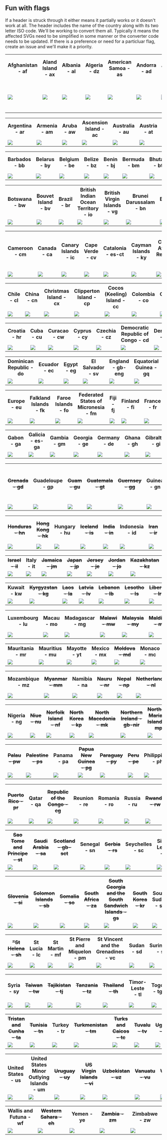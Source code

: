 <h2>Fun with flags</h2>
<p>If a header is struck through it either means it partially works or it doesn't work at all. The header includes the name of the country along with its two letter ISO code. We'll be working to convert them all. Typically it means the affected SVGs need to be simplified in some manner or the converter code needs to be updated. If there is a preference or need for a particluar flag, create an issue and we'll make it a priority.

<table><tr><th width="100px">Afghanistan - af</th><th width="100px">Aland Island - ax</th><th width="100px">Albania - al</th><th width="100px">Algeria - dz</th><th width="100px">American Samoa - as</th><th width="100px">Andorra - ad</th><th width="100px">Angola - ao</th><th width="100px">Anguilla - ai</th><th width="100px">Antarctica - aq</th><th width="100px">Antigua and Barbuda - ag</th></tr>
<tr><td width="100px" height="100px"><a href="./../converted-svg-snippets/af.txt"><img src="./../svgs/af.svg"></a></td><td width="100px"><a href="./../converted-svg-snippets/ax.txt"><img src="./../svgs/ax.svg"></a></td><td width="100px"><a href="./../converted-svg-snippets/al.txt"><img src="./../svgs/al.svg"></a></td><td width="100px"><a href="./../converted-svg-snippets/dz.txt"><img src="./../svgs/dz.svg"></a></td><td width="100px"><a href="./../converted-svg-snippets/as.txt"><img src="./../svgs/as.svg"></a></td><td width="100px"><a href="./../converted-svg-snippets/ad.txt"><img src="./../svgs/ad.svg"></a></td><td width="100px"><a href="./../converted-svg-snippets/ao.txt"><img src="./../svgs/ao.svg"></a></td><td width="100px"><a href="./../converted-svg-snippets/ai.txt"><img src="./../svgs/ai.svg"></a></td><td width="100px"><a href="./../converted-svg-snippets/aq.txt"><img src="./../svgs/aq.svg"></a></td><td width="100px"><a href="./../converted-svg-snippets/ag.txt"><img src="./../svgs/ag.svg"></a></td></tr>
</table>
<table><tr><th width="100px">Argentina - ar</th><th width="100px">Armenia - am</th><th width="100px">Aruba - aw</th><th width="100px">Ascension Island - ac</th><th width="100px">Australia - au</th><th width="100px">Austria - at</th><th width="100px">Azerbaijan - az</th><th width="100px">Bahamas - bs</th><th width="100px">Bahrain - bh</th><th width="100px">Bangladesh - bd</th></tr>
<tr><td width="100px"><a href="./../converted-svg-snippets/ar.txt"><img src="./../svgs/ar.svg"></a></td><td width="100px"><a href="./../converted-svg-snippets/am.txt"><img src="./../svgs/am.svg"></a></td><td width="100px"><a href="./../converted-svg-snippets/aw.txt"><img src="./../svgs/aw.svg"></a></td><td width="100px"><a href="./../converted-svg-snippets/ac.txt"><img src="./../svgs/ac.svg"></a></td><td width="100px"><a href="./../converted-svg-snippets/au.txt"><img src="./../svgs/au.svg"></a></td><td width="100px"><a href="./../converted-svg-snippets/at.txt"><img src="./../svgs/at.svg"></a></td><td width="100px"><a href="./../converted-svg-snippets/az.txt"><img src="./../svgs/az.svg"></a></td><td width="100px"><a href="./../converted-svg-snippets/bs.txt"><img src="./../svgs/bs.svg"></a></td><td width="100px"><a href="./../converted-svg-snippets/bh.txt"><img src="./../svgs/bh.svg"></a></td><td width="100px"><a href="./../converted-svg-snippets/bd.txt"><img src="./../svgs/bd.svg"></a></td></tr>
</table>
<table><tr><th width="100px">Barbados - bb</th><th width="100px">Belarus - by</th><th width="100px">Belgium - be</th><th width="100px">Belize - bz</th><th width="100px">Benin - bj</th><th width="100px">Bermuda - bm</th><th width="100px">Bhutan - bt</th><th width="100px">Bolivia - bo</th><th width="100px">Bonaire - bq</th><th width="100px">Bosnia and Herzegovina - ba</th></tr>
<tr><td width="100px"><a href="./../converted-svg-snippets/bb.txt"><img src="./../svgs/bb.svg"></a></td><td width="100px"><a href="./../converted-svg-snippets/by.txt"><img src="./../svgs/by.svg"></a></td><td width="100px"><a href="./../converted-svg-snippets/be.txt"><img src="./../svgs/be.svg"></a></td><td width="100px"><a href="./../converted-svg-snippets/bz.txt"><img src="./../svgs/bz.svg"></a></td><td width="100px"><a href="./../converted-svg-snippets/bj.txt"><img src="./../svgs/bj.svg"></a></td><td width="100px"><a href="./../converted-svg-snippets/bm.txt"><img src="./../svgs/bm.svg"></a></td><td width="100px"><a href="./../converted-svg-snippets/bt.txt"><img src="./../svgs/bt.svg"></a></td><td width="100px"><a href="./../converted-svg-snippets/bo.txt"><img src="./../svgs/bo.svg"></a></td><td width="100px"><a href="./../converted-svg-snippets/bq.txt"><img src="./../svgs/bq.svg"></a></td><td width="100px"><a href="./../converted-svg-snippets/ba.txt"><img src="./../svgs/ba.svg"></a></td></tr>
</table>
<table><tr><th width="100px">Botswana - bw</th><th width="100px">Bouvet Island - bv</th><th width="100px">Brazil - br</th><th width="100px">British Indian Ocean Territory - io</th><th width="100px">British Virgin Islands - vg</th><th width="100px">Brunei Darussalam - bn</th><th width="100px">Bulgaria - bg</th><th width="100px">Burkina Faso - bf</th><th width="100px">Burundi - bi</th><th width="100px">Cambodia - kh</th></tr>
<tr><td width="100px"><a href="./../converted-svg-snippets/bw.txt"><img src="./../svgs/bw.svg"></a></td><td width="100px"><a href="./../converted-svg-snippets/bv.txt"><img src="./../svgs/bv.svg"></a></td><td width="100px"><a href="./../converted-svg-snippets/br.txt"><img src="./../svgs/br.svg"></a></td><td width="100px"><a href="./../converted-svg-snippets/io.txt"><img src="./../svgs/io.svg"></a></td><td width="100px"><a href="./../converted-svg-snippets/vg.txt"><img src="./../svgs/vg.svg"></a></td><td width="100px"><a href="./../converted-svg-snippets/bn.txt"><img src="./../svgs/bn.svg"></a></td><td width="100px"><a href="./../converted-svg-snippets/bg.txt"><img src="./../svgs/bg.svg"></a></td><td width="100px"><a href="./../converted-svg-snippets/bf.txt"><img src="./../svgs/bf.svg"></a></td><td width="100px"><a href="./../converted-svg-snippets/bi.txt"><img src="./../svgs/bi.svg"></a></td><td width="100px"><a href="./../converted-svg-snippets/kh.txt"><img src="./../svgs/kh.svg"></a></td></tr>
</table>
<table><tr><th width="100px">Cameroon - cm</th><th width="100px">Canada - ca</th><th width="100px">Canary Islands - ic</th><th width="100px">Cape Verde - cv</th><th width="100px">Catalonia - es-ct</th><th width="100px">Cayman Islands - ky</th><th width="100px">Central African Republic - cf</th><th width="100px">Central European Free Trade Network - cefta</th><th width="100px">Ceuta & Melilla - ea</th><th width="100px">Chad - td</th></tr>
<tr><td width="100px"><a href="./../converted-svg-snippets/cm.txt"><img src="./../svgs/cm.svg"></a></td><td width="100px"><a href="./../converted-svg-snippets/ca.txt"><img src="./../svgs/ca.svg"></a></td><td width="100px"><a href="./../converted-svg-snippets/ic.txt"><img src="./../svgs/ic.svg"></a></td><td width="100px"><a href="./../converted-svg-snippets/cv.txt"><img src="./../svgs/cv.svg"></a></td><td width="100px"><a href="./../converted-svg-snippets/es-ct.txt"><img src="./../svgs/es-ct.svg"></a></td><td width="100px"><a href="./../converted-svg-snippets/ky.txt"><img src="./../svgs/ky.svg"></a></td><td width="100px"><a href="./../converted-svg-snippets/cf.txt"><img src="./../svgs/cf.svg"></a></td><td width="100px"><a href="./../converted-svg-snippets/cefta.txt"><img src="./../svgs/cefta.svg"></a></td><td width="100px"><a href="./../converted-svg-snippets/ea.txt"><img src="./../svgs/ea.svg"></a></td><td width="100px"><a href="./../converted-svg-snippets/td.txt"><img src="./../svgs/td.svg"></a></td></tr>
</table>
<table><tr><th width="100px">Chile - cl</th><th width="100px">China - cn</th><th width="100px">Christmas Island - cx</th><th width="100px">Clipperton Island - cp</th><th width="100px">Cocos (Keeling) Island - cc</th><th width="100px">Colombia - co</th><th width="100px">Comoros - km</th><th width="100px">Cook Islands - ck</th><th width="100px">Costa Rica - cr</th><th width="100px">Cote d'Ivoire - ci</th></tr>
<tr><td width="100px"><a href="./../converted-svg-snippets/cl.txt"><img src="./../svgs/cl.svg"></a></td><td width="100px"><a href="./../converted-svg-snippets/cn.txt"><img src="./../svgs/cn.svg"></a></td><td width="100px"><a href="./../converted-svg-snippets/cx.txt"><img src="./../svgs/cx.svg"></a></td><td width="100px"><a href="./../converted-svg-snippets/cp.txt"><img src="./../svgs/cp.svg"></a></td><td width="100px"><a href="./../converted-svg-snippets/cc.txt"><img src="./../svgs/cc.svg"></a></td><td width="100px"><a href="./../converted-svg-snippets/co.txt"><img src="./../svgs/co.svg"></a></td><td width="100px"><a href="./../converted-svg-snippets/km.txt"><img src="./../svgs/km.svg"></a></td><td width="100px"><a href="./../converted-svg-snippets/ck.txt"><img src="./../svgs/ck.svg"></a></td><td width="100px"><a href="./../converted-svg-snippets/cr.txt"><img src="./../svgs/cr.svg"></a></td><td width="100px"><a href="./../converted-svg-snippets/ci.txt"><img src="./../svgs/ci.svg"></a></td></tr>
</table>
<table><tr><th width="100px">Croatia - hr</th><th width="100px">Cuba - cu</th><th width="100px">Curacao - cw</th><th width="100px">Cyprus - cy</th><th width="100px">Czechia - cz</th><th width="100px">Democratic Republic of Congo - cd</th><th width="100px">Denmark - dk</th><th width="100px">Diego Garcia - dg</th><th width="100px">Djibouti - dj</th><th width="100px">Dominica - dm</th></tr>
<tr><td width="100px"><a href="./../converted-svg-snippets/hr.txt"><img src="./../svgs/hr.svg"></a></td><td width="100px"><a href="./../converted-svg-snippets/cu.txt"><img src="./../svgs/cu.svg"></a></td><td width="100px"><a href="./../converted-svg-snippets/cw.txt"><img src="./../svgs/cw.svg"></a></td><td width="100px"><a href="./../converted-svg-snippets/cy.txt"><img src="./../svgs/cy.svg"></a></td><td width="100px"><a href="./../converted-svg-snippets/cz.txt"><img src="./../svgs/cz.svg"></a></td><td width="100px"><a href="./../converted-svg-snippets/cd.txt"><img src="./../svgs/cd.svg"></a></td><td width="100px"><a href="./../converted-svg-snippets/dk.txt"><img src="./../svgs/dk.svg"></a></td><td width="100px"><a href="./../converted-svg-snippets/dg.txt"><img src="./../svgs/dg.svg"></a></td><td width="100px"><a href="./../converted-svg-snippets/dj.txt"><img src="./../svgs/dj.svg"></a></td><td width="100px"><a href="./../converted-svg-snippets/dm.txt"><img src="./../svgs/dm.svg"></a></td></tr>
</table>
<table><tr><th width="100px">Dominican Republic - do</th><th width="100px">Ecuador - ec</th><th width="100px">Egypt - eg</th><th width="100px">El Salvador - sv</th><th width="100px">England - gb-eng</th><th width="100px">Equatorial Guinea - gq</th><th width="100px">Eritrea - er</th><th width="100px">Estonia - ee</th><th width="100px">Eswatini - sz</th><th width="100px">Ethiopia - et</th></tr>
<tr><td width="100px"><a href="./../converted-svg-snippets/do.txt"><img src="./../svgs/do.svg"></a></td><td width="100px"><a href="./../converted-svg-snippets/ec.txt"><img src="./../svgs/ec.svg"></a></td><td width="100px"><a href="./../converted-svg-snippets/eg.txt"><img src="./../svgs/eg.svg"></a></td><td width="100px"><a href="./../converted-svg-snippets/sv.txt"><img src="./../svgs/sv.svg"></a></td><td width="100px"><a href="./../converted-svg-snippets/gb-eng.txt"><img src="./../svgs/gb-eng.svg"></a></td><td width="100px"><a href="./../converted-svg-snippets/gq.txt"><img src="./../svgs/gq.svg"></a></td><td width="100px"><a href="./../converted-svg-snippets/er.txt"><img src="./../svgs/er.svg"></a></td><td width="100px"><a href="./../converted-svg-snippets/ee.txt"><img src="./../svgs/ee.svg"></a></td><td width="100px"><a href="./../converted-svg-snippets/sz.txt"><img src="./../svgs/sz.svg"></a></td><td width="100px"><a href="./../converted-svg-snippets/et.txt"><img src="./../svgs/et.svg"></a></td></tr>
</table>
<table><tr><th width="100px">Europe - eu</th><th width="100px">Falkland Islands - fk</th><th width="100px">Faroe Islands - fo</th><th width="100px">Federated States of Micronesia - fm</th><th width="100px">Fiji - fj</th><th width="100px">Finland - fi</th><th width="100px">France - fr</th><th width="100px">French Guinea - gf</th><th width="100px">French Polynesia - pf</th><th width="100px">French Southern Territories - tf</th></tr>
<tr><td width="100px"><a href="./../converted-svg-snippets/eu.txt"><img src="./../svgs/eu.svg"></a></td><td width="100px"><a href="./../converted-svg-snippets/fk.txt"><img src="./../svgs/fk.svg"></a></td><td width="100px"><a href="./../converted-svg-snippets/fo.txt"><img src="./../svgs/fo.svg"></a></td><td width="100px"><a href="./../converted-svg-snippets/fm.txt"><img src="./../svgs/fm.svg"></a></td><td width="100px"><a href="./../converted-svg-snippets/fj.txt"><img src="./../svgs/fj.svg"></a></td><td width="100px"><a href="./../converted-svg-snippets/fi.txt"><img src="./../svgs/fi.svg"></a></td><td width="100px"><a href="./../converted-svg-snippets/fr.txt"><img src="./../svgs/fr.svg"></a></td><td width="100px"><a href="./../converted-svg-snippets/gf.txt"><img src="./../svgs/gf.svg"></a></td><td width="100px"><a href="./../converted-svg-snippets/pf.txt"><img src="./../svgs/pf.svg"></a></td><td width="100px"><a href="./../converted-svg-snippets/tf.txt"><img src="./../svgs/tf.svg"></a></td></tr>
</table>
<table><tr><th width="100px">Gabon - ga</th><th width="100px">Galicia - es-ga</th><th width="100px">Gambia - gm</th><th width="100px">Georgia - ge</th><th width="100px">Germany - de</th><th width="100px">Ghana - gh</th><th width="100px">Gibraltar - gi</th><th width="100px">Great Britain - gb</th><th width="100px">Greece - gr</th><th width="100px">Greenland - gl</th></tr>
<tr><td width="100px"><a href="./../converted-svg-snippets/ga.txt"><img src="./../svgs/ga.svg"></a></td><td width="100px"><a href="./../converted-svg-snippets/es-ga.txt"><img src="./../svgs/es-ga.svg"></a></td><td width="100px"><a href="./../converted-svg-snippets/gm.txt"><img src="./../svgs/gm.svg"></a></td><td width="100px"><a href="./../converted-svg-snippets/ge.txt"><img src="./../svgs/ge.svg"></a></td><td width="100px"><a href="./../converted-svg-snippets/de.txt"><img src="./../svgs/de.svg"></a></td><td width="100px"><a href="./../converted-svg-snippets/gh.txt"><img src="./../svgs/gh.svg"></a></td><td width="100px"><a href="./../converted-svg-snippets/gi.txt"><img src="./../svgs/gi.svg"></a></td><td width="100px"><a href="./../converted-svg-snippets/gb.txt"><img src="./../svgs/gb.svg"></a></td><td width="100px"><a href="./../converted-svg-snippets/gr.txt"><img src="./../svgs/gr.svg"></a></td><td width="100px"><a href="./../converted-svg-snippets/gl.txt"><img src="./../svgs/gl.svg"></a></td></tr>
</table>
<table><tr><th width="100px"><strike>Grenada - gd</strike></th><th width="100px">Guadeloupe - gp</th><th width="100px"><strike>Guam - gu</strike></th><th width="100px"><strike>Guatemala - gt</strike></th><th width="100px"><strike>Guernsey - gg</strike></th><th width="100px">Guinea - gn</th><th width="100px"><strike>Guinea-Bissau - gw</strike></th><th width="100px">Guyana - gy</th><th width="100px"><strike>Haiti - ht</strike></th><th width="100px"><strike>Heard Island and McDonald Islands - hm</strike></th></tr>
<tr><td width="100px"><a href="./../converted-svg-snippets/gd.txt"><img src="./../svgs/gd.svg"></a></td><td width="100px"><a href="./../converted-svg-snippets/gp.txt"><img src="./../svgs/gp.svg"></a></td><td width="100px"><a href="./../converted-svg-snippets/gu.txt"><img src="./../svgs/gu.svg"></a></td><td width="100px"><a href="./../converted-svg-snippets/gt.txt"><img src="./../svgs/gt.svg"></a></td><td width="100px"><a href="./../converted-svg-snippets/gg.txt"><img src="./../svgs/gg.svg"></a></td><td width="100px"><a href="./../converted-svg-snippets/gn.txt"><img src="./../svgs/gn.svg"></a></td><td width="100px"><a href="./../converted-svg-snippets/gw.txt"><img src="./../svgs/gw.svg"></a></td><td width="100px"><a href="./../converted-svg-snippets/gy.txt"><img src="./../svgs/gy.svg"></a></td><td width="100px"><a href="./../converted-svg-snippets/ht.txt"><img src="./../svgs/ht.svg"></a></td><td width="100px"><a href="./../converted-svg-snippets/hm.txt"><img src="./../svgs/hm.svg"></a></td></tr>
</table>
<table><tr><th width="100px"><strike>Honduras - hn</strike></th><th width="100px"><strike>Hong Kong - hk</strike></th><th width="100px">Hungary - hu</th><th width="100px"><strike>Iceland - is</strike></th><th width="100px"><strike>India - in</strike></th><th width="100px">Indonesia - id</th><th width="100px"><strike>Iran - ir</strike></th><th width="100px"><strike>Iraq - iq</strike></th><th width="100px">Ireland - ie</th><th width="100px"><strike>Isle of Man - im</strike></th></tr>
<tr><td width="100px"><a href="./../converted-svg-snippets/hn.txt"><img src="./../svgs/hn.svg"></a></td><td width="100px"><a href="./../converted-svg-snippets/hk.txt"><img src="./../svgs/hk.svg"></a></td><td width="100px"><a href="./../converted-svg-snippets/hu.txt"><img src="./../svgs/hu.svg"></a></td><td width="100px"><a href="./../converted-svg-snippets/is.txt"><img src="./../svgs/is.svg"></a></td><td width="100px"><a href="./../converted-svg-snippets/in.txt"><img src="./../svgs/in.svg"></a></td><td width="100px"><a href="./../converted-svg-snippets/id.txt"><img src="./../svgs/id.svg"></a></td><td width="100px"><a href="./../converted-svg-snippets/ir.txt"><img src="./../svgs/ir.svg"></a></td><td width="100px"><a href="./../converted-svg-snippets/iq.txt"><img src="./../svgs/iq.svg"></a></td><td width="100px"><a href="./../converted-svg-snippets/ie.txt"><img src="./../svgs/ie.svg"></a></td><td width="100px"><a href="./../converted-svg-snippets/im.txt"><img src="./../svgs/im.svg"></a></td></tr>
</table>
<table><tr><th width="100px"><strike>Israel - il</strike></th><th width="100px">Italy - it</th><th width="100px"><strike>Jamaica - jm</strike></th><th width="100px"><strike>Japan - jp</strike></th><th width="100px"><strike>Jersey - je</strike></th><th width="100px"><strike>Jordan - jo</strike></th><th width="100px"><strike>Kazakhstan - kz</strike></th><th width="100px"><strike>Kenya - ke</strike></th><th width="100px"><strike>Kiribati - ki</strike></th><th width="100px">Kosovo - xk</th></tr>
<tr><td width="100px"><a href="./../converted-svg-snippets/il.txt"><img src="./../svgs/il.svg"></a></td><td width="100px"><a href="./../converted-svg-snippets/it.txt"><img src="./../svgs/it.svg"></a></td><td width="100px"><a href="./../converted-svg-snippets/jm.txt"><img src="./../svgs/jm.svg"></a></td><td width="100px"><a href="./../converted-svg-snippets/jp.txt"><img src="./../svgs/jp.svg"></a></td><td width="100px"><a href="./../converted-svg-snippets/je.txt"><img src="./../svgs/je.svg"></a></td><td width="100px"><a href="./../converted-svg-snippets/jo.txt"><img src="./../svgs/jo.svg"></a></td><td width="100px"><a href="./../converted-svg-snippets/kz.txt"><img src="./../svgs/kz.svg"></a></td><td width="100px"><a href="./../converted-svg-snippets/ke.txt"><img src="./../svgs/ke.svg"></a></td><td width="100px"><a href="./../converted-svg-snippets/ki.txt"><img src="./../svgs/ki.svg"></a></td><td width="100px"><a href="./../converted-svg-snippets/xk.txt"><img src="./../svgs/xk.svg"></a></td></tr>
</table>
<table><tr><th width="100px">Kuwait - kw</th><th width="100px"><strike>Kyrgyzstan - kg</strike></th><th width="100px"><strike>Laos - la</strike></th><th width="100px"><strike>Latvia - lv</strike></th><th width="100px"><strike>Lebanon - lb</strike></th><th width="100px"><strike>Lesotho - ls</strike></th><th width="100px"><strike>Liberia - lr</strike></th><th width="100px"><strike>Libya - ly</strike></th><th width="100px"><strike>Liechtenstein - li </strike></th><th width="100px"><strike>Lithuania - lt</strike></th></tr>
<tr><td width="100px"><a href="./../converted-svg-snippets/kw.txt"><img src="./../svgs/kw.svg"></a></td><td width="100px"><a href="./../converted-svg-snippets/kg.txt"><img src="./../svgs/kg.svg"></a></td><td width="100px"><a href="./../converted-svg-snippets/la.txt"><img src="./../svgs/la.svg"></a></td><td width="100px"><a href="./../converted-svg-snippets/lv.txt"><img src="./../svgs/lv.svg"></a></td><td width="100px"><a href="./../converted-svg-snippets/lb.txt"><img src="./../svgs/lb.svg"></a></td><td width="100px"><a href="./../converted-svg-snippets/ls.txt"><img src="./../svgs/ls.svg"></a></td><td width="100px"><a href="./../converted-svg-snippets/lr.txt"><img src="./../svgs/lr.svg"></a></td><td width="100px"><a href="./../converted-svg-snippets/ly.txt"><img src="./../svgs/ly.svg"></a></td><td width="100px"><a href="./../converted-svg-snippets/li .txt"><img src="./../svgs/li.svg"></a></td><td width="100px"><a href="./../converted-svg-snippets/lt.txt"><img src="./../svgs/lt.svg"></a></td></tr>
</table>
<table><tr><th width="100px">Luxembourg - lu</th><th width="100px">Macau - mo</th><th width="100px">Madagascar - mg</th><th width="100px"><strike>Malawi - mw</strike></th><th width="100px"><strike>Malaysia - my</strike></th><th width="100px"><strike>Maldives - mv</strike></th><th width="100px">Mali - ml</th><th width="100px"><strike>Malta - mt</strike></th><th width="100px">Marshall Islands - mh</th><th width="100px">Martinique - mq</th></tr>
<tr><td width="100px"><a href="./../converted-svg-snippets/lu.txt"><img src="./../svgs/lu.svg"></a></td><td width="100px"><a href="./../converted-svg-snippets/mo.txt"><img src="./../svgs/mo.svg"></a></td><td width="100px"><a href="./../converted-svg-snippets/mg.txt"><img src="./../svgs/mg.svg"></a></td><td width="100px"><a href="./../converted-svg-snippets/mw.txt"><img src="./../svgs/mw.svg"></a></td><td width="100px"><a href="./../converted-svg-snippets/my.txt"><img src="./../svgs/my.svg"></a></td><td width="100px"><a href="./../converted-svg-snippets/mv.txt"><img src="./../svgs/mv.svg"></a></td><td width="100px"><a href="./../converted-svg-snippets/ml.txt"><img src="./../svgs/ml.svg"></a></td><td width="100px"><a href="./../converted-svg-snippets/mt.txt"><img src="./../svgs/mt.svg"></a></td><td width="100px"><a href="./../converted-svg-snippets/mh.txt"><img src="./../svgs/mh.svg"></a></td><td width="100px"><a href="./../converted-svg-snippets/mq.txt"><img src="./../svgs/mq.svg"></a></td></tr>
</table>
<table><tr><th width="100px">Mauritania - mr</th><th width="100px">Mauritius - mu</th><th width="100px">Mayotte - yt</th><th width="100px">Mexico - mx</th><th width="100px"><strike>Moldova - md</strike></th><th width="100px">Monaco - mc</th><th width="100px"><strike>Mongolia - mn</strike></th><th width="100px"><strike>Monsterrat - ms</strike></th><th width="100px">Montenegro - me</th><th width="100px"><strike>Morocco - ma</strike></th></tr>
<tr><td width="100px"><a href="./../converted-svg-snippets/mr.txt"><img src="./../svgs/mr.svg"></a></td><td width="100px"><a href="./../converted-svg-snippets/mu.txt"><img src="./../svgs/mu.svg"></a></td><td width="100px"><a href="./../converted-svg-snippets/yt.txt"><img src="./../svgs/yt.svg"></a></td><td width="100px"><a href="./../converted-svg-snippets/mx.txt"><img src="./../svgs/mx.svg"></a></td><td width="100px"><a href="./../converted-svg-snippets/md.txt"><img src="./../svgs/md.svg"></a></td><td width="100px"><a href="./../converted-svg-snippets/mc.txt"><img src="./../svgs/mc.svg"></a></td><td width="100px"><a href="./../converted-svg-snippets/mn.txt"><img src="./../svgs/mn.svg"></a></td><td width="100px"><a href="./../converted-svg-snippets/ms.txt"><img src="./../svgs/ms.svg"></a></td><td width="100px"><a href="./../converted-svg-snippets/me.txt"><img src="./../svgs/me.svg"></a></td><td width="100px"><a href="./../converted-svg-snippets/ma.txt"><img src="./../svgs/ma.svg"></a></td></tr>
</table>
<table><tr><th width="100px">Mozambique - mz</th><th width="100px"><strike>Myanmar - mm</strike></th><th width="100px">Namibia - na</th><th width="100px"><strike>Nauru - nr</strike></th><th width="100px"><strike>Nepal - np</strike></th><th width="100px"><strike>Netherlands - nl</strike></th><th width="100px"><strike>New Caledonia - nc</strike></th><th width="100px"><strike>New Zealand - nz</strike></th><th width="100px"><strike>Nicaragua - ni</strike></th><th width="100px"><strike>Niger - ne</strike></th></tr>
<tr><td width="100px"><a href="./../converted-svg-snippets/mz.txt"><img src="./../svgs/mz.svg"></a></td><td width="100px"><a href="./../converted-svg-snippets/mm.txt"><img src="./../svgs/mm.svg"></a></td><td width="100px"><a href="./../converted-svg-snippets/na.txt"><img src="./../svgs/na.svg"></a></td><td width="100px"><a href="./../converted-svg-snippets/nr.txt"><img src="./../svgs/nr.svg"></a></td><td width="100px"><a href="./../converted-svg-snippets/np.txt"><img src="./../svgs/np.svg"></a></td><td width="100px"><a href="./../converted-svg-snippets/nl.txt"><img src="./../svgs/nl.svg"></a></td><td width="100px"><a href="./../converted-svg-snippets/nc.txt"><img src="./../svgs/nc.svg"></a></td><td width="100px"><a href="./../converted-svg-snippets/nz.txt"><img src="./../svgs/nz.svg"></a></td><td width="100px"><a href="./../converted-svg-snippets/ni.txt"><img src="./../svgs/ni.svg"></a></td><td width="100px"><a href="./../converted-svg-snippets/ne.txt"><img src="./../svgs/ne.svg"></a></td></tr>
</table>
<table><tr><th width="100px">Nigeria - ng</th><th width="100px"><strike>Niue - nu</strike></th><th width="100px"><strike>Norfolk Island - nf</strike></th><th width="100px"><strike>North Korea - kp</strike></th><th width="100px"><strike>North Macedonia - mk</strike></th><th width="100px"><strike>Northern Ireland - gb-nir</strike></th><th width="100px"><strike>Northern Mariana Islands - mp</strike></th><th width="100px">Norway - no</th><th width="100px"><strike>Oman - om</strike></th><th width="100px">Pakistan - pk</th></tr>
<tr><td width="100px"><a href="./../converted-svg-snippets/ng.txt"><img src="./../svgs/ng.svg"></a></td><td width="100px"><a href="./../converted-svg-snippets/nu.txt"><img src="./../svgs/nu.svg"></a></td><td width="100px"><a href="./../converted-svg-snippets/nf.txt"><img src="./../svgs/nf.svg"></a></td><td width="100px"><a href="./../converted-svg-snippets/kp.txt"><img src="./../svgs/kp.svg"></a></td><td width="100px"><a href="./../converted-svg-snippets/mk.txt"><img src="./../svgs/mk.svg"></a></td><td width="100px"><a href="./../converted-svg-snippets/gb-nir.txt"><img src="./../svgs/gb-nir.svg"></a></td><td width="100px"><a href="./../converted-svg-snippets/mp.txt"><img src="./../svgs/mp.svg"></a></td><td width="100px"><a href="./../converted-svg-snippets/no.txt"><img src="./../svgs/no.svg"></a></td><td width="100px"><a href="./../converted-svg-snippets/om.txt"><img src="./../svgs/om.svg"></a></td><td width="100px"><a href="./../converted-svg-snippets/pk.txt"><img src="./../svgs/pk.svg"></a></td></tr>
</table>
<table><tr><th width="100px"><strike>Palau - pw</strike></th><th width="100px"><strike>Palestine - ps</strike></th><th width="100px">Panama - pa</th><th width="100px"><strike>Papua New Guinea - pg</strike></th><th width="100px"><strike>Paraguay - py</strike></th><th width="100px"><strike>Peru - pe</strike></th><th width="100px">Philippines - ph</th><th width="100px"><strike>Pitcairn Islands - pn</strike></th><th width="100px">Poland - pl</th><th width="100px"><strike>Portugal - pt</strike></th></tr>
<tr><td width="100px"><a href="./../converted-svg-snippets/pw.txt"><img src="./../svgs/pw.svg"></a></td><td width="100px"><a href="./../converted-svg-snippets/ps.txt"><img src="./../svgs/ps.svg"></a></td><td width="100px"><a href="./../converted-svg-snippets/pa.txt"><img src="./../svgs/pa.svg"></a></td><td width="100px"><a href="./../converted-svg-snippets/pg.txt"><img src="./../svgs/pg.svg"></a></td><td width="100px"><a href="./../converted-svg-snippets/py.txt"><img src="./../svgs/py.svg"></a></td><td width="100px"><a href="./../converted-svg-snippets/pe.txt"><img src="./../svgs/pe.svg"></a></td><td width="100px"><a href="./../converted-svg-snippets/ph.txt"><img src="./../svgs/ph.svg"></a></td><td width="100px"><a href="./../converted-svg-snippets/pn.txt"><img src="./../svgs/pn.svg"></a></td><td width="100px"><a href="./../converted-svg-snippets/pl.txt"><img src="./../svgs/pl.svg"></a></td><td width="100px"><a href="./../converted-svg-snippets/pt.txt"><img src="./../svgs/pt.svg"></a></td></tr>
</table>
<table><tr><th width="100px"><strike>Puerto Rico - pr</strike></th><th width="100px">Qatar - qa</th><th width="100px"><strike>Republic of the Congo - cg</strike></th><th width="100px">Reunion - re</th><th width="100px">Romania - ro</th><th width="100px">Russia - ru</th><th width="100px"><strike>Rwanda - rw</strike></th><th width="100px"><strike>Saint Kitts and Nevis - kn</strike></th><th width="100px">Samoa - ws</th><th width="100px"><strike>San Marino - sm</strike></th></tr>
<tr><td width="100px"><a href="./../converted-svg-snippets/pr.txt"><img src="./../svgs/pr.svg"></a></td><td width="100px"><a href="./../converted-svg-snippets/qa.txt"><img src="./../svgs/qa.svg"></a></td><td width="100px"><a href="./../converted-svg-snippets/cg.txt"><img src="./../svgs/cg.svg"></a></td><td width="100px"><a href="./../converted-svg-snippets/re.txt"><img src="./../svgs/re.svg"></a></td><td width="100px"><a href="./../converted-svg-snippets/ro.txt"><img src="./../svgs/ro.svg"></a></td><td width="100px"><a href="./../converted-svg-snippets/ru.txt"><img src="./../svgs/ru.svg"></a></td><td width="100px"><a href="./../converted-svg-snippets/rw.txt"><img src="./../svgs/rw.svg"></a></td><td width="100px"><a href="./../converted-svg-snippets/kn.txt"><img src="./../svgs/kn.svg"></a></td><td width="100px"><a href="./../converted-svg-snippets/ws.txt"><img src="./../svgs/ws.svg"></a></td><td width="100px"><a href="./../converted-svg-snippets/sm.txt"><img src="./../svgs/sm.svg"></a></td></tr>
</table>
<table><tr><th width="100px"><strike>Sao Tome and Principe - st</strike></th><th width="100px"><strike>Saudi Arabia - sa</strike></th><th width="100px"><strike>Scotland - gb-sct</strike></th><th width="100px">Senegal - sn</th><th width="100px"><strike>Serbia - rs</strike></th><th width="100px">Seychelles - sc</th><th width="100px">Sierra Leone - sl</th><th width="100px"><strike>Singapore - sg</strike></th><th width="100px"><strike>Sint Maarten - sx</strike></th><th width="100px">Slovakia - sk</th></tr>
<tr><td width="100px"><a href="./../converted-svg-snippets/st.txt"><img src="./../svgs/st.svg"></a></td><td width="100px"><a href="./../converted-svg-snippets/sa.txt"><img src="./../svgs/sa.svg"></a></td><td width="100px"><a href="./../converted-svg-snippets/gb-sct.txt"><img src="./../svgs/gb-sct.svg"></a></td><td width="100px"><a href="./../converted-svg-snippets/sn.txt"><img src="./../svgs/sn.svg"></a></td><td width="100px"><a href="./../converted-svg-snippets/rs.txt"><img src="./../svgs/rs.svg"></a></td><td width="100px"><a href="./../converted-svg-snippets/sc.txt"><img src="./../svgs/sc.svg"></a></td><td width="100px"><a href="./../converted-svg-snippets/sl.txt"><img src="./../svgs/sl.svg"></a></td><td width="100px"><a href="./../converted-svg-snippets/sg.txt"><img src="./../svgs/sg.svg"></a></td><td width="100px"><a href="./../converted-svg-snippets/sx.txt"><img src="./../svgs/sx.svg"></a></td><td width="100px"><a href="./../converted-svg-snippets/sk.txt"><img src="./../svgs/sk.svg"></a></td></tr>
</table>
<table><tr><th width="100px"><strike>Slovenia - si</strike></th><th width="100px"><strike>Solomon Islands - sb</strike></th><th width="100px"><strike>Somalia - so</strike></th><th width="100px"><strike>South Africa - za</strike></th><th width="100px"><strike>South Georgia and the South Sandwich Islands - gs</strike></th><th width="100px"><strike>South Korea - kr</strike></th><th width="100px">South Sudan - ss</th><th width="100px">Spain - es</th><th width="100px"><strike>Sri Lanka - lk</strike></th><th width="100px">St Barthelemy - bl</th></tr>
<tr><td width="100px"><a href="./../converted-svg-snippets/si.txt"><img src="./../svgs/si.svg"></a></td><td width="100px"><a href="./../converted-svg-snippets/sb.txt"><img src="./../svgs/sb.svg"></a></td><td width="100px"><a href="./../converted-svg-snippets/so.txt"><img src="./../svgs/so.svg"></a></td><td width="100px"><a href="./../converted-svg-snippets/za.txt"><img src="./../svgs/za.svg"></a></td><td width="100px"><a href="./../converted-svg-snippets/gs.txt"><img src="./../svgs/gs.svg"></a></td><td width="100px"><a href="./../converted-svg-snippets/kr.txt"><img src="./../svgs/kr.svg"></a></td><td width="100px"><a href="./../converted-svg-snippets/ss.txt"><img src="./../svgs/ss.svg"></a></td><td width="100px"><a href="./../converted-svg-snippets/es.txt"><img src="./../svgs/es.svg"></a></td><td width="100px"><a href="./../converted-svg-snippets/lk.txt"><img src="./../svgs/lk.svg"></a></td><td width="100px"><a href="./../converted-svg-snippets/bl.txt"><img src="./../svgs/bl.svg"></a></td></tr>
</table>
<table><tr><th width="100px"><strike>"St Helena - sh</strike></th><th width="100px">St Lucia - lc</th><th width="100px">St Martin - mf</th><th width="100px">St Pierre and Miquelon - pm</th><th width="100px">St Vincent and the Grenadines - vc</th><th width="100px">Sudan - sd</th><th width="100px">Suriname - sr</th><th width="100px">Svalbard and Jan Mayen - sj</th><th width="100px">Sweden - se</th><th width="100px">Switzerland - ch</th></tr>
<tr><td width="100px"><a href="./../converted-svg-snippets/sh.txt"><img src="./../svgs/sh.svg"></a></td><td width="100px"><a href="./../converted-svg-snippets/lc.txt"><img src="./../svgs/lc.svg"></a></td><td width="100px"><a href="./../converted-svg-snippets/mf.txt"><img src="./../svgs/mf.svg"></a></td><td width="100px"><a href="./../converted-svg-snippets/pm.txt"><img src="./../svgs/pm.svg"></a></td><td width="100px"><a href="./../converted-svg-snippets/vc.txt"><img src="./../svgs/vc.svg"></a></td><td width="100px"><a href="./../converted-svg-snippets/sd.txt"><img src="./../svgs/sd.svg"></a></td><td width="100px"><a href="./../converted-svg-snippets/sr.txt"><img src="./../svgs/sr.svg"></a></td><td width="100px"><a href="./../converted-svg-snippets/sj.txt"><img src="./../svgs/sj.svg"></a></td><td width="100px"><a href="./../converted-svg-snippets/se.txt"><img src="./../svgs/se.svg"></a></td><td width="100px"><a href="./../converted-svg-snippets/ch.txt"><img src="./../svgs/ch.svg"></a></td></tr>
</table>
<table><tr><th width="100px">Syria - sy</th><th width="100px"><strike>Taiwan - tw</strike></th><th width="100px"><strike>Tajikistan - tj</strike></th><th width="100px"><strike>Tanzania - tz</strike></th><th width="100px"><strike>Thailand - th</strike></th><th width="100px">Timor-Leste - tl</th><th width="100px">Togo - tg</th><th width="100px"><strike>Tokelau - tk</strike></th><th width="100px">Tonga - to</th><th width="100px">Trinidad and Tobago - tt</th></tr>
<tr><td width="100px"><a href="./../converted-svg-snippets/sy.txt"><img src="./../svgs/sy.svg"></a></td><td width="100px"><a href="./../converted-svg-snippets/tw.txt"><img src="./../svgs/tw.svg"></a></td><td width="100px"><a href="./../converted-svg-snippets/tj.txt"><img src="./../svgs/tj.svg"></a></td><td width="100px"><a href="./../converted-svg-snippets/tz.txt"><img src="./../svgs/tz.svg"></a></td><td width="100px"><a href="./../converted-svg-snippets/th.txt"><img src="./../svgs/th.svg"></a></td><td width="100px"><a href="./../converted-svg-snippets/tl.txt"><img src="./../svgs/tl.svg"></a></td><td width="100px"><a href="./../converted-svg-snippets/tg.txt"><img src="./../svgs/tg.svg"></a></td><td width="100px"><a href="./../converted-svg-snippets/tk.txt"><img src="./../svgs/tk.svg"></a></td><td width="100px"><a href="./../converted-svg-snippets/to.txt"><img src="./../svgs/to.svg"></a></td><td width="100px"><a href="./../converted-svg-snippets/tt.txt"><img src="./../svgs/tt.svg"></a></td></tr>
</table>
<table><tr><th width="100px"><strike>Tristan and Cunha - ta</strike></th><th width="100px"><strike>Tunisia - tn</strike></th><th width="100px">Turkey - tr</th><th width="100px"><strike>Turkmenistan - tm</strike></th><th width="100px"><strike>Turks and Caicos - tc</strike></th><th width="100px"><strike>Tuvalu - tv</strike></th><th width="100px"><strike>Uganda - ug</strike></th><th width="100px">Ukraine - ua</th><th width="100px">United Arab Emirates - ae</th><th width="100px"><strike>United Nations - un</strike></th></tr>
<tr><td width="100px"><a href="./../converted-svg-snippets/ta.txt"><img src="./../svgs/ta.svg"></a></td><td width="100px"><a href="./../converted-svg-snippets/tn.txt"><img src="./../svgs/tn.svg"></a></td><td width="100px"><a href="./../converted-svg-snippets/tr.txt"><img src="./../svgs/tr.svg"></a></td><td width="100px"><a href="./../converted-svg-snippets/tm.txt"><img src="./../svgs/tm.svg"></a></td><td width="100px"><a href="./../converted-svg-snippets/tc.txt"><img src="./../svgs/tc.svg"></a></td><td width="100px"><a href="./../converted-svg-snippets/tv.txt"><img src="./../svgs/tv.svg"></a></td><td width="100px"><a href="./../converted-svg-snippets/ug.txt"><img src="./../svgs/ug.svg"></a></td><td width="100px"><a href="./../converted-svg-snippets/ua.txt"><img src="./../svgs/ua.svg"></a></td><td width="100px"><a href="./../converted-svg-snippets/ae.txt"><img src="./../svgs/ae.svg"></a></td><td width="100px"><a href="./../converted-svg-snippets/un.txt"><img src="./../svgs/un.svg"></a></td></tr>
</table>
<table><tr><th width="100px">United States - us</th><th width="100px">United States Minor Outlying Islands - um</th><th width="100px"><strike>Uruguay - uy</strike></th><th width="100px"><strike>US Virgin Islands - vi</strike></th><th width="100px"><strike>Uzbekistan - uz</strike></th><th width="100px"><strike>Vanuatu - vu</strike></th><th width="100px"><strike>Vatican/Holy See - va</strike></th><th width="100px"><strike>Venezula - ve</strike></th><th width="100px"><strike>Vietnam - vn</strike></th><th width="100px"><strike>Wales - gb-wls</strike></th></tr>
<tr><td width="100px"><a href="./../converted-svg-snippets/us.txt"><img src="./../svgs/us.svg"></a></td><td width="100px"><a href="./../converted-svg-snippets/um.txt"><img src="./../svgs/um.svg"></a></td><td width="100px"><a href="./../converted-svg-snippets/uy.txt"><img src="./../svgs/uy.svg"></a></td><td width="100px"><a href="./../converted-svg-snippets/vi.txt"><img src="./../svgs/vi.svg"></a></td><td width="100px"><a href="./../converted-svg-snippets/uz.txt"><img src="./../svgs/uz.svg"></a></td><td width="100px"><a href="./../converted-svg-snippets/vu.txt"><img src="./../svgs/vu.svg"></a></td><td width="100px"><a href="./../converted-svg-snippets/va.txt"><img src="./../svgs/va.svg"></a></td><td width="100px"><a href="./../converted-svg-snippets/ve.txt"><img src="./../svgs/ve.svg"></a></td><td width="100px"><a href="./../converted-svg-snippets/vn.txt"><img src="./../svgs/vn.svg"></a></td><td width="100px"><a href="./../converted-svg-snippets/gb-wls.txt"><img src="./../svgs/gb-wls.svg"></a></td></tr>
</table>
<table><tr><th width="100px">Wallis and Futuna - wf</th><th width="100px"><strike>Western Sahara - eh</strike></th><th width="100px">Yemen - ye</th><th width="100px"><strike>Zambia - zm</strike></th><th width="100px">Zimbabwe - zw</th></tr>
<tr><td width="100px"><a href="./../converted-svg-snippets/wf.txt"><img src="./../svgs/wf.svg"></a></td><td width="100px"><a href="./../converted-svg-snippets/eh.txt"><img src="./../svgs/eh.svg"></a></td><td width="100px"><a href="./../converted-svg-snippets/ye.txt"><img src="./../svgs/ye.svg"></a></td><td width="100px"><a href="./../converted-svg-snippets/zm.txt"><img src="./../svgs/zm.svg"></a></td><td width="100px"><a href="./../converted-svg-snippets/zw.txt"><img src="./../svgs/zw.svg"></a></td></tr>
</table>